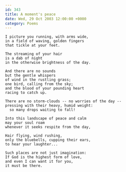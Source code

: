 ```yaml
---
id: 343
title: A moment's peace
date: Wed, 29 Oct 2003 12:00:00 +0000
category: Poems
---
```


    I picture you running, with arms wide,  
    in a field of waving, golden fingers  
    that tickle at your feet.

    The streaming of your hair  
    is a dab of night  
    in the otherwise brightness of the day.

    And there are no sounds  
    but the gentle whispers  
    of wind in the rustling grass;  
    one bird, calling from the sky;  
    and the blood of your pounding heart  
    racing to catch up.

    There are no storm-clouds -- no worries of the day --  
    pressing with their heavy, humid weight:  
      so many drops waiting to fall!

    Into this landscape of peace and calm  
    may your soul roam  
    whenever it seeks respite from the day,

    Hair flying, wind rushing,  
    only the bluebells, cupping their ears,  
    to hear your laughter...

    Such places are not just imagination:  
    If God is the highest form of love,  
    and even I can want it for you,  
    it must be there.


